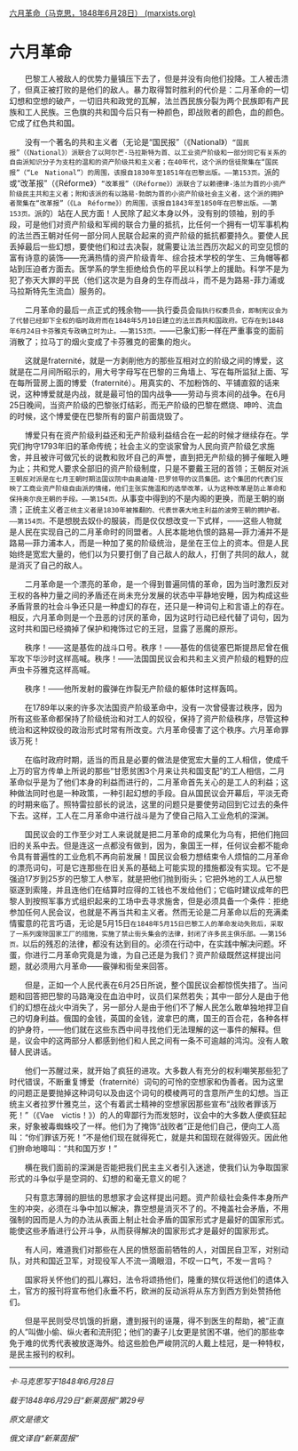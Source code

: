 [六月革命（马克思，1848年6月28日） (marxists.org)](https://www.marxists.org/chinese/marx/mia-chinese-marx-18480628.htm)

# 六月革命

　　巴黎工人被敌人的优势力量镇压下去了，但是并没有向他们投降。工人被击溃了，但真正被打败的是他们的敌人。暴力取得暂时胜利的代价是：二月革命的一切幻想和空想的破产，一切旧共和政党的瓦解，法兰西民族分裂为两个民族即有产民族和工人民族。三色旗的共和国今后只有一种颜色，即战败者的颜色，血的颜色。它成了红色共和国。

　　没有一个著名的共和主义者（无论是“国民报”（《National》）`“国民报”（《National》）派联合了以阿尔芒·马拉斯特为首、以工业资产阶级和一部分同它有关系的自由派知识分子为支柱的温和的资产阶级共和主义者；在40年代，这个派的信徒聚集在“国民报”（“Le　National”）的周围，该报自1830年至1851年在巴黎出版。——第153页。`派的或“改革报”（《Réforme》）`“改革报”（《Réforme》）派联合了以赖德律-洛兰为首的小资产阶级民主共和主义者；附和该派的有以路易·勃朗为首的小资产阶级社会主义者，这个派的拥护者聚集在“改革报”（《La　Réforme》）的周围，该报自1843年至1850年在巴黎出版。——第153页。`派的）站在人民方面！人民除了起义本身以外，没有别的领袖，别的手段，可是他们对资产阶级和军阀的联合力量的抵抗，比任何一个拥有一切军事机构的法兰西王朝对任何一部分同人民联合起来的资产阶级的抵抗都要持久。要使人民丢掉最后一些幻想，要使他们和过去决裂，就需要让法兰西历次起义的司空见惯的富有诗意的装饰——充满热情的资产阶级青年、综合技术学校的学生、三角帽等都站到压迫者方面去。医学系的学生拒绝给负伤的平民以科学上的援助。科学不是为犯了弥天大罪的平民（他们这次是为自身的生存而战斗，而不是为路易-菲力浦或马拉斯特先生流血）服务的。

　　二月革命的最后一点正式的残余物——执行委员会`指执行权委员会，即制宪议会为了代替已经卸下全权的临时政府而在1848年5月10日建立的法兰西共和国政府。它存在到1848年6月24日卡芬雅克专政确立时为止。——第153页。`——已象幻影一样在严重事变的面前消散了；拉马丁的烟火变成了卡芬雅克的密集的炮火。

　　这就是fraternité，就是一方剥削他方的那些互相对立的阶级之间的博爱，这就是在二月间所昭示的，用大号字母写在巴黎的三角墙上、写在每所监狱上面、写在每所营房上面的博爱（fraternité）。用真实的、不加粉饰的、平铺直叙的话来说，这种博爱就是内战，就是最可怕的国内战争——劳动与资本间的战争。在6月25日晚间，当资产阶级的巴黎张灯结彩，而无产阶级的巴黎在燃烧、呻吟、流血的时候，这个博爱便在巴黎所有的窗户前面烧毁了。

　　博爱只有在资产阶级利益还和无产阶级利益结合在一起的时候才继续存在。学究们拘守1793年旧的革命传统；社会主义的空谈家曾为人民向资产阶级乞求施舍，并且被许可做冗长的说教和败坏自己的声誉，直到把无产阶级的狮子催眠入睡为止；共和党人要求全部旧的资产阶级制度，只是不要戴王冠的首领；王朝反对派`王朝反对派是在七月王朝时期法国议院中由奥迪隆·巴罗领导的议员集团。这个集团的代表们反映了工商业资产阶级自由派的情绪，他们主张实施温和的选举改革，认为这种改革是防止革命和保持奥尔良王朝的手段。——第154页。`从事变中得到的不是内阁的更换，而是王朝的崩溃；正统主义者`正统主义者是1830年被推翻的、代表世袭大地主利益的波旁王朝的拥护者。——第154页。`不是想脱去奴仆的服装，而是仅仅想改变一下式样，——这些人物就是人民在实现自己的二月革命时的同盟者。人民本能地仇恨的路易—菲力浦并不是路易—菲力浦本人，而是一种加了冕的阶级统治，是坐在王位上的资本。但是人民始终是宽宏大量的，他们以为只要打倒了自己敌人的敌人，打倒了共同的敌人，就是消灭了自己的敌人。

　　二月革命是一个漂亮的革命，是一个得到普遍同情的革命，因为当时激烈反对王权的各种力量之间的矛盾还在尚未充分发展的状态中平静地安睡，因为构成这些矛盾背景的社会斗争还只是一种虚幻的存在，还只是一种词句上和言语上的存在。相反，六月革命则是一个丑恶的讨厌的革命，因为这时行动已经代替了词句，因为这时共和国已经摘掉了保护和掩饰过它的王冠，显露了恶魔的原形。

　　秩序！——这是基佐的战斗口号。秩序！——基佐的信徒塞巴斯提昂尼曾在俄军攻下华沙时这样高喊。秩序！——法国国民议会和共和主义资产阶级的粗野的应声虫卡芬雅克这样高喊。

　　秩序！——他所发射的霰弹在炸裂无产阶级的躯体时这样轰鸣。

　　在1789年以来的许多次法国资产阶级革命中，没有一次曾侵害过秩序，因为所有这些革命都保持了阶级统治和对工人的奴役，保持了资产阶级秩序，尽管这种统治和这种奴役的政治形式时常有所改变。六月革命侵害了这个秩序。六月革命罪该万死！

　　在临时政府时期，适当的而且是必要的做法是使宽宏大量的工人相信，使成千上万的官方传单上所说的那些“甘愿贫困3个月来让共和国支配”的工人相信，二月革命似乎是为了他们本身的利益而进行的，二月革命首先关心的是工人的利益；这种做法同时也是一种政策，一种引起幻想的手段。自从国民议会开幕后，平淡无奇的时期来临了。照特雷拉部长的说法，这里的问题只是要使劳动回到它过去的条件下去。这样，工人在二月革命中进行战斗是为了使自己陷入工业危机的深渊。

　　国民议会的工作至少对工人来说就是把二月革命的成果化为乌有，把他们拖回旧的关系中去。但是连这一点都没有做到，因为，象国王一样，任何议会都不能命令具有普遍性的工业危机不再向前发展！国民议会极力想结束令人烦恼的二月革命的漂亮词句，可是它连那些在旧关系的基础上可能实现的措施都没有实现。它不是强迫17岁到25岁的巴黎工人参军，就是把他们抛到街头；它把外地的工人从巴黎驱逐到索隆，并且连他们在结算时应得的工钱也不发给他们；它临时建议成年的巴黎人到按照军事方式组织起来的工场中去寻求施舍，但是必须具备一个条件：拒绝参加任何人民会议，也就是不再当共和主义者。然而无论是二月革命以后的充满柔情蜜意的花言巧语，无论是5月15日`在1848年5月15日巴黎工人的革命发动失败后，采取了一系列废除国家工厂的措施，实施了禁止街头集会的法律，封闭了许多民主俱乐部。——第156页。`以后的残忍的法律，都没有达到目的。必须在行动中，在实践中解决问题。坏蛋，你进行二月革命究竟是为谁，为自己还是为我们？资产阶级既然这样提出问题，就必须用六月革命——霰弹和街垒来回答。

　　但是，正如一个人民代表在6月25日所说，整个国民议会都惊慌失措了。当问题和回答把巴黎的马路淹没在血泊中时，议员们呆然若失；其中一部分人是由于他们的幻想在战火中消失了，另一部分人是由于他们不了解人民怎么敢单独地捍卫自己的切身利益。俄国的金钱，英国的金钱，波拿巴的鹰，国王的百合花，各种各样的护身符，——他们就在这些东西中间寻找他们无法理解的这一事件的解释。但是，议会中的这两部分人都感到他们和人民之间有一条不可逾越的鸿沟。没有人敢替人民讲话。

　　他们一苏醒过来，就开始了疯狂的进攻。大多数人有充分的权利嘲笑那些犯了时代错误，不断重复博爱（fraternité）词句的可怜的空想家和伪善者。因为这里的问题正是要抛掉这种词句以及由这个词句的模棱两可的含意所产生的幻想。当正统主义者拉罗什雅克兰，这个有着武士精神的空想家因那些宣布“战败者罪该万死！”（《Vae　victis！》）的人的卑鄙行为而发怒时，议会中的大多数人便疯狂起来，好象被毒蜘蛛咬了一样。他们为了掩饰“战败者”正是他们自己，便向工人高叫：“你们罪该万死！”不是他们现在就得死亡，就是共和国现在就得毁灭。因此他们拚命地嗥叫：“共和国万岁！”

　　横在我们面前的深渊是否能把我们民主主义者引入迷途，使我们认为争取国家形式的斗争似乎是空洞的、幻想的和毫无意义的呢？

　　只有意志薄弱的胆怯的思想家才会这样提出问题。资产阶级社会条件本身所产生的冲突，必须在斗争中加以解决，靠空想是消灭不了的。不掩盖社会矛盾，不用强制的因而是人为的办法从表面上制止社会矛盾的国家形式才是最好的国家形式。能使这些矛盾进行公开斗争，从而获得解决的国家形式才是最好的国家形式。

　　有人问，难道我们对那些在人民的愤怒面前牺牲的人，对国民自卫军，对别动队，对共和国近卫军，对现役军人不流一滴眼泪，不叹一口气，不发一言吗？

　　国家将关怀他们的孤儿寡妇，法令将颂扬他们，隆重的殡仪将送他们的遗体入土，官方的报刊将宣布他们永垂不朽，欧洲的反动派将从东方到西方到处赞扬他们。

　　但是平民则受尽饥饿的折磨，遭到报刊的诬蔑，得不到医生的帮助，被“正直的人”叫做小偷、纵火者和流刑犯；他们的妻子儿女更是贫困不堪，他们的那些幸免于难的优秀代表被放逐海外。给这些脸色严峻阴沉的人戴上桂冠，是一种特权，是民主报刊的权利。

------

*卡·马克思写于1848年6月28日*

*载于1848年6月29日“新莱茵报”第29号*

*原文是德文*

*俄文译自“新莱茵报”*

